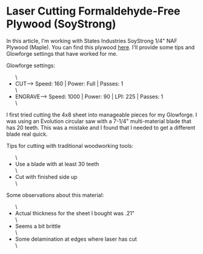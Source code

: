 <h1>Laser Cutting Formaldehyde-Free Plywood (SoyStrong)</h1>
<p>In this article, I'm working with States Industries SoyStrong 1/4" NAF Plywood (Maple). You can find this plywood <a href="https://www.lowes.com/pd/SoyStrong-NAF-1-4-in-HPVA-Maple-Plywood-Application-as-4-x-8/1000096494">here</a>. I'll provide some tips and Glowforge settings that have worked for me.</p><p>Glowforge settings:</p><!--kg-card-begin: html--><ul>\
    <li><bold>CUT</bold>--> Speed: 160 | Power: Full | Passes: 1</li>\
    <li><bold>ENGRAVE</bold>--> Speed: 1000 | Power: 90 | LPI: 225 | Passes: 1</li>\
</ul><!--kg-card-end: html--><p>I first tried cutting the 4x8 sheet into manageable pieces for my Glowforge. I was using an Evolution circular saw with a 7-1/4" multi-material blade that has 20 teeth. This was a mistake and I found that I needed to get a different blade real quick. </p><p>Tips for cutting with traditional woodworking tools:</p><!--kg-card-begin: html--><ul>\
    <li>Use a blade with at least 30 teeth</li>\
    <li>Cut with finished side up</li>\
</ul><!--kg-card-end: html--><p>Some observations about this material:</p><!--kg-card-begin: html--><ul>\
    <li>Actual thickness for the sheet I bought was .21"</li>\
    <li>Seems a bit brittle</li>\
    <li>Some delamination at edges where laser has cut</li>\
</ul><!--kg-card-end: html-->
